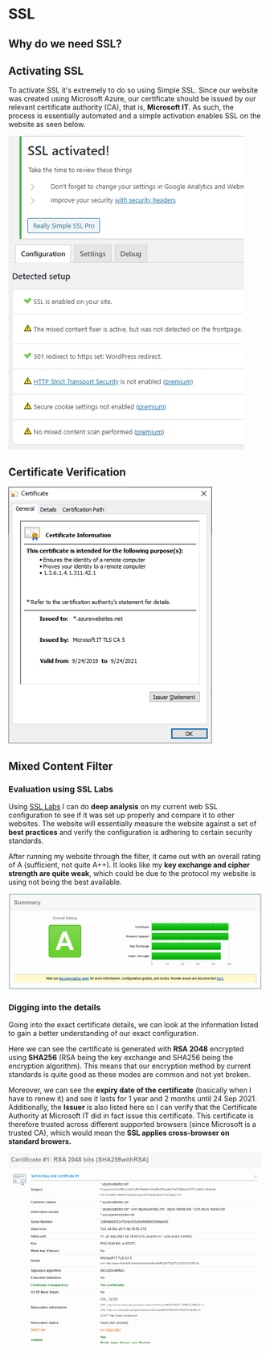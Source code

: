 # SSL

## Why do we need SSL?

## Activating SSL

To activate SSL it's extremely to do so using Simple SSL. Since our website was created using Microsoft Azure, our certificate should be issued by our relevant certificate authority \(CA\), that is, **Microsoft IT**. As such, the process is essentially automated and a simple activation enables SSL on the website as seen below.

![Enabling SSL using Simple SSL](../../../.gitbook/assets/image%20%2893%29.png)

## Certificate Verification

![Certificate shown through browser \(Chrome\)](../../../.gitbook/assets/image%20%2896%29.png)

## Mixed Content Filter

### Evaluation using SSL Labs

Using [SSL Labs](https://www.ssllabs.com/ssltest/index.html) I can do **deep analysis** on my current web SSL configuration to see if it was set up properly and compare it to other websites. The website will essentially measure the website against a set of **best practices** and verify the configuration is adhering to certain security standards.

After running my website through the filter, it came out with an overall rating of A \(sufficient, not quite A++\). It looks like my **key exchange and cipher strength are quite weak**, which could be due to the protocol my website is using not being the best available.

![Website received an A Star security rating](../../../.gitbook/assets/image%20%2895%29.png)

### Digging into the details

Going into the exact certificate details, we can look at the information listed to gain a better understanding of our exact configuration.

Here we can see the certificate is generated with **RSA 2048** encrypted using **SHA256** \(RSA being the key exchange and SHA256 being the encryption algorithm\). This means that our encryption method by current standards is quite good as these modes are common and not yet broken.

Moreover, we can see the **expiry date of the certificate** \(basically when I have to renew it\) and see it lasts for 1 year and 2 months until 24 Sep 2021. Additionally, the **Issuer** is also listed here so I can verify that the Certificate Authority at Microsoft IT did in fact issue this certificate. This certificate is therefore trusted across different supported browsers \(since Microsoft is a trusted CA\), which would mean the **SSL applies cross-browser on standard browers.**

![Certificate \#1 Analysis](../../../.gitbook/assets/image%20%2898%29.png)



